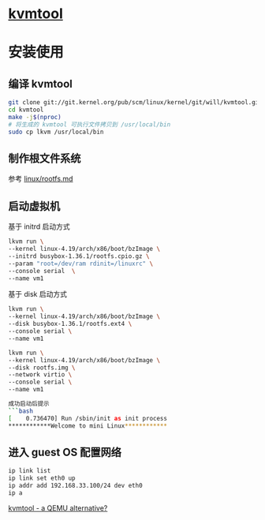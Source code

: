 # [kvmtool](https://git.kernel.org/pub/scm/linux/kernel/git/will/kvmtool.git/)

# 安装使用
## 编译 kvmtool
```sh
git clone git://git.kernel.org/pub/scm/linux/kernel/git/will/kvmtool.git
cd kvmtool
make -j$(nproc)
# 将生成的 kvmtool 可执行文件拷贝到 /usr/local/bin
sudo cp lkvm /usr/local/bin
```

## 制作根文件系统
参考 [linux/rootfs.md](linux/rootfs.md)

## 启动虚拟机
基于 initrd 启动方式
```bash
lkvm run \
--kernel linux-4.19/arch/x86/boot/bzImage \
--initrd busybox-1.36.1/rootfs.cpio.gz \
--param "root=/dev/ram rdinit=/linuxrc" \
--console serial  \
--name vm1
```

基于 disk 启动方式
```bash
lkvm run \
--kernel linux-4.19/arch/x86/boot/bzImage \
--disk busybox-1.36.1/rootfs.ext4 \
--console serial \
--name vm1
```


```sh
lkvm run \
--kernel linux-4.19/arch/x86/boot/bzImage \
--disk rootfs.img \
--network virtio \
--console serial \
--name vm1

成功启动后提示
```bash
[    0.736470] Run /sbin/init as init process
************Welcome to mini Linux************

```

## 进入 guest OS 配置网络
```sh
ip link list
ip link set eth0 up
ip addr add 192.168.33.100/24 dev eth0
ip a
```

[kvmtool - a QEMU alternative?](https://elinux.org/images/4/44/Przywara.pdf)  
